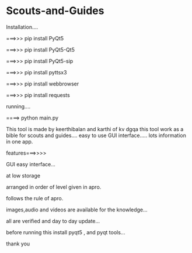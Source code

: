 # Scouts-and-Guides
Installation....

===>>> pip install PyQt5

===>>> pip install PyQt5-Qt5

===>>> pip install PyQt5-sip

===>>> pip install pyttsx3

===>>> pip install webbrowser

===>>> pip install requests

running....

====> python main.py

This tool is made by keerthibalan and karthi of kv dgqa
this tool work as a bible for scouts and guides....
easy to use GUI interface..... lots information in one app. 

features===>>>>

GUI easy interface...

at low storage 

arranged in order of level given in apro.

follows the rule of apro.

images,audio and videos are available for the knowledge...

all are verified and day to day update...

before running this install pyqt5 , and pyqt tools...

thank you
